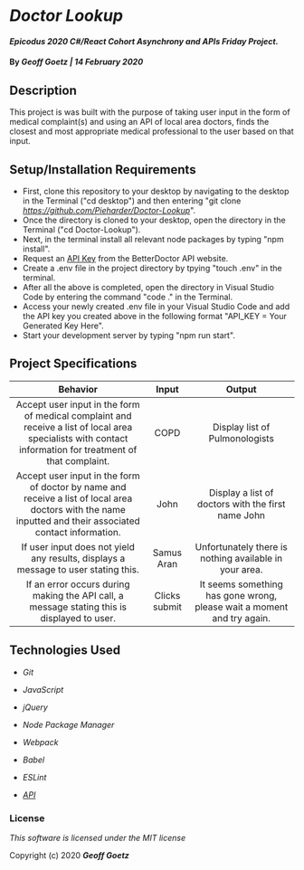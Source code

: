 # _Doctor Lookup_

#### _Epicodus 2020 C#/React Cohort Asynchrony and APIs Friday Project._

#### By _**Geoff Goetz** | 14 February 2020_

## Description

This project is was built with the purpose of taking user input in the form of medical complaint(s) and using an API of local area doctors, finds the closest and most appropriate medical professional to the user based on that input.

## Setup/Installation Requirements

* First, clone this repository to your desktop by navigating to the desktop in the Terminal ("cd desktop") and then entering "git clone _https://github.com/Pieharder/Doctor-Lookup_".
* Once the directory is cloned to your desktop, open the directory in the Terminal ("cd Doctor-Lookup").
* Next, in the terminal install all relevant node packages by typing "npm install".
* Request an <a href="https://developer.betterdoctor.com/">API Key</a> from the BetterDoctor API website.
* Create a .env file in the project directory by tpying "touch .env" in the terminal.
* After all the above is completed, open the directory in Visual Studio Code by entering the command "code ." in the Terminal.
* Access your newly created .env file in your Visual Studio Code and add the API key you created above in the following format "API_KEY =  Your Generated Key Here".
* Start your development server by typing "npm run start".

## Project Specifications

|   Behavior   |  Input  |  Output  |
|:------------:|:-------:|:--------:|
| Accept user input in the form of medical complaint and receive a list of local area specialists with contact information for treatment of that complaint. | COPD | Display list of Pulmonologists|
| Accept user input in the form of doctor by name and receive a list of local area doctors with the name inputted and their associated contact information. | John | Display a list of doctors with the first name John |
| If user input does not yield any results, displays a message to user stating this. | Samus Aran | Unfortunately there is nothing available in your area. |
| If an error occurs during making the API call, a message stating this is displayed to user. | Clicks submit | It seems something has gone wrong, please wait a moment and try again.|




## Technologies Used

* _Git_

* _JavaScript_

* _jQuery_

* _Node Package Manager_

* _Webpack_

* _Babel_

* _ESLint_

* _<a href="https://developer.betterdoctor.com/">API</a>_

### License

*This software is licensed under the MIT license*

Copyright (c) 2020 **_Geoff Goetz_**
